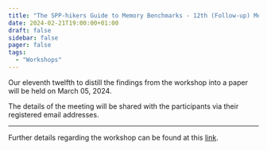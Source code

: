 ```yaml
---
title: "The SPP-hikers Guide to Memory Benchmarks - 12th (Follow-up) Meeting"
date: 2024-02-21T19:00:00+01:00
draft: false
sidebar: false
pager: false
tags:
  - "Workshops"
---
```


Our eleventh twelfth to distill the findings from the workshop into a paper will be held on March 05, 2024.

The details of the meeting will be shared with the participants via their registered email addresses.

---

Further details regarding the workshop can be found at this [link](/posts/mini-workshop_2023).
